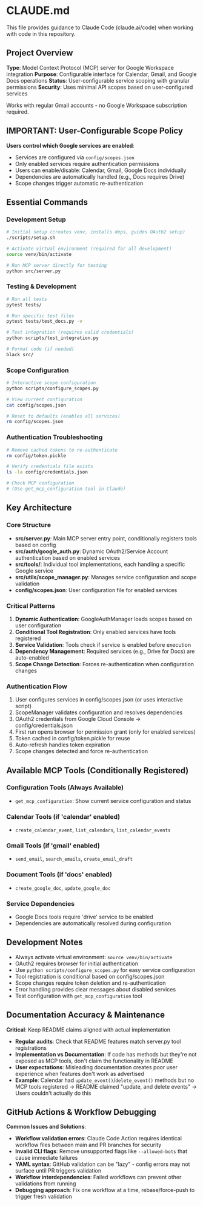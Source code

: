 # CLAUDE.md

This file provides guidance to Claude Code (claude.ai/code) when working with code in this repository.

## Project Overview

**Type**: Model Context Protocol (MCP) server for Google Workspace integration
**Purpose**: Configurable interface for Calendar, Gmail, and Google Docs operations
**Status**: User-configurable service scoping with granular permissions
**Security**: Uses minimal API scopes based on user-configured services

Works with regular Gmail accounts - no Google Workspace subscription required.

## IMPORTANT: User-Configurable Scope Policy

**Users control which Google services are enabled**:
- Services are configured via `config/scopes.json`
- Only enabled services require authentication permissions
- Users can enable/disable: Calendar, Gmail, Google Docs individually
- Dependencies are automatically handled (e.g., Docs requires Drive)
- Scope changes trigger automatic re-authentication

## Essential Commands

### Development Setup
```bash
# Initial setup (creates venv, installs deps, guides OAuth2 setup)
./scripts/setup.sh

# Activate virtual environment (required for all development)
source venv/bin/activate

# Run MCP server directly for testing
python src/server.py
```

### Testing & Development
```bash
# Run all tests
pytest tests/

# Run specific test files
pytest tests/test_docs.py -v

# Test integration (requires valid credentials)
python scripts/test_integration.py

# Format code (if needed)
black src/
```

### Scope Configuration
```bash
# Interactive scope configuration
python scripts/configure_scopes.py

# View current configuration
cat config/scopes.json

# Reset to defaults (enables all services)
rm config/scopes.json
```

### Authentication Troubleshooting
```bash
# Remove cached tokens to re-authenticate
rm config/token.pickle

# Verify credentials file exists
ls -la config/credentials.json

# Check MCP configuration
# (Use get_mcp_configuration tool in Claude)
```

## Key Architecture

### Core Structure
- **src/server.py**: Main MCP server entry point, conditionally registers tools based on config
- **src/auth/google_auth.py**: Dynamic OAuth2/Service Account authentication based on enabled services
- **src/tools/**: Individual tool implementations, each handling a specific Google service
- **src/utils/scope_manager.py**: Manages service configuration and scope validation
- **config/scopes.json**: User configuration file for enabled services

### Critical Patterns
1. **Dynamic Authentication**: GoogleAuthManager loads scopes based on user configuration
2. **Conditional Tool Registration**: Only enabled services have tools registered
3. **Service Validation**: Tools check if service is enabled before execution
4. **Dependency Management**: Required services (e.g., Drive for Docs) are auto-enabled
5. **Scope Change Detection**: Forces re-authentication when configuration changes

### Authentication Flow
1. User configures services in config/scopes.json (or uses interactive script)
2. ScopeManager validates configuration and resolves dependencies
3. OAuth2 credentials from Google Cloud Console → config/credentials.json
4. First run opens browser for permission grant (only for enabled services)
5. Token cached in config/token.pickle for reuse
6. Auto-refresh handles token expiration
7. Scope changes detected and force re-authentication

## Available MCP Tools (Conditionally Registered)

### Configuration Tools (Always Available)
- `get_mcp_configuration`: Show current service configuration and status

### Calendar Tools (if 'calendar' enabled)
- `create_calendar_event`, `list_calendars`, `list_calendar_events`

### Gmail Tools (if 'gmail' enabled)
- `send_email`, `search_emails`, `create_email_draft`

### Document Tools (if 'docs' enabled)
- `create_google_doc`, `update_google_doc`

### Service Dependencies
- Google Docs tools require 'drive' service to be enabled
- Dependencies are automatically resolved during configuration

## Development Notes

- Always activate virtual environment: `source venv/bin/activate`
- OAuth2 requires browser for initial authentication
- Use `python scripts/configure_scopes.py` for easy service configuration
- Tool registration is conditional based on config/scopes.json
- Scope changes require token deletion and re-authentication
- Error handling provides clear messages about disabled services
- Test configuration with `get_mcp_configuration` tool

## Documentation Accuracy & Maintenance

**Critical**: Keep README claims aligned with actual implementation
- **Regular audits**: Check that README features match server.py tool registrations
- **Implementation vs Documentation**: If code has methods but they're not exposed as MCP tools, don't claim the functionality in README
- **User expectations**: Misleading documentation creates poor user experience when features don't work as advertised
- **Example**: Calendar had `update_event()`/`delete_event()` methods but no MCP tools registered → README claimed "update, and delete events" → Users couldn't actually do this

## GitHub Actions & Workflow Debugging

**Common Issues and Solutions**:
- **Workflow validation errors**: Claude Code Action requires identical workflow files between main and PR branches for security
- **Invalid CLI flags**: Remove unsupported flags like `--allowed-bots` that cause immediate failures
- **YAML syntax**: GitHub validation can be "lazy" - config errors may not surface until PR triggers validation
- **Workflow interdependencies**: Failed workflows can prevent other validations from running
- **Debugging approach**: Fix one workflow at a time, rebase/force-push to trigger fresh validation